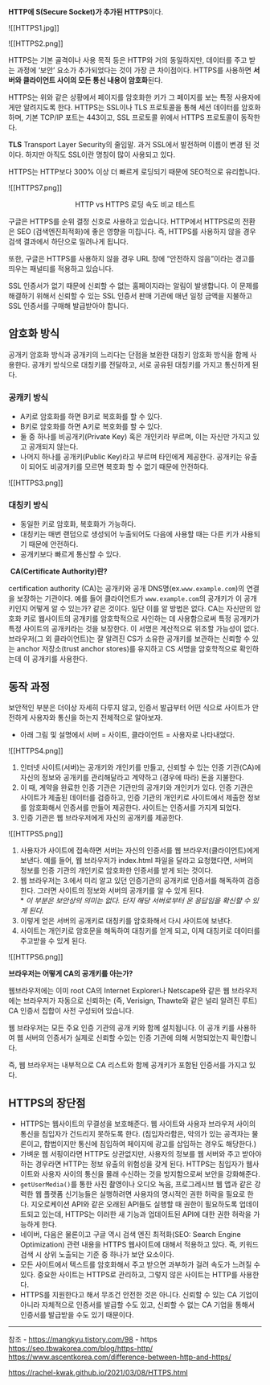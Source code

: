 **HTTP에 S(Secure Socket)가 추가된 HTTPS**이다.



![[HTTPS1.jpg]]


![[HTTPS2.png]]

HTTPS는 기본 골격이나 사용 목적 등은 HTTP와 거의 동일하지만, 데이터를 주고 받는 과정에 ‘보안’ 요소가 추가되었다는 것이 가장 큰 차이점이다. HTTPS를 사용하면 **서버와 클라이언트 사이의 모든 통신 내용이 암호화**된다.

HTTPS는 위와 같은 상황에서 페이지를 암호화한 키가 그 페이지를 보는 특정 사용자에게만 알려지도록 한다. HTTPS는 SSL이나 TLS 프로토콜을 통해 세션 데이터를 암호화하며, 기본 TCP/IP 포트는 443이고, SSL 프로토콜 위에서 HTTPS 프로토콜이 동작한다.

**TLS**
Transport Layer Security의 줄임말. 과거 SSL에서 발전하며 이름이 변경 된 것이다. 하지만 아직도 SSL이란 명칭이 많이 사용되고 있다.



HTTPS는 HTTP보다 300% 이상 더 빠르게 로딩되기 때문에 SEO적으로 유리합니다.

![[HTTPS7.png]]
<center>HTTP vs HTTPS 로딩 속도 비교 테스트</center>

구글은  HTTPS를 순위 결정 신호로 사용하고 있습니다. HTTP에서 HTTPS로의 전환은 SEO (검색엔진최적화)에 좋은 영향을 미칩니다. 즉, HTTPS를 사용하지 않을 경우 검색 결과에서 하단으로 밀려나게 됩니다.

또한, 구글은 HTTPS를 사용하지 않을 경우 URL 창에 “안전하지 않음”이라는 경고를 띄우는 패널티를 적용하고 있습니다.

SSL 인증서가 없기 때문에 신뢰할 수 없는 홈페이지라는 알림이 발생합니다. 이 문제를 해결하기 위해서 신뢰할 수 있는 SSL 인증서 판매 기관에 매년 일정 금액을 지불하고 SSL 인증서를 구매해 발급받아야 합니다.


## 암호화 방식

공개키 암호화 방식과 공개키의 느리다는 단점을 보완한 대칭키 암호화 방식을 함께 사용한다. 공개키 방식으로 대칭키를 전달하고, 서로 공유된 대칭키를 가지고 통신하게 된다.
### 공캐키 방식

- A키로 암호화를 하면 B키로 복호화를 할 수 있다.
- B키로 암호화를 하면 A키로 복호화를 할 수 있다.
- 둘 중 하나를 비공개키(Private Key) 혹은 개인키라 부르며, 이는 자신만 가지고 있고 공개되지 않는다.
- 나머지 하나를 공개키(Public Key)라고 부르며 타인에게 제공한다. 공개키는 유출이 되어도 비공개키를 모르면 복호화 할 수 없기 때문에 안전하다.

![[HTTPS3.png]]

### 대칭키 방식

- 동일한 키로 암호화, 복호화가 가능하다.
- 대칭키는 매번 랜덤으로 생성되어 누출되어도 다음에 사용할 때는 다른 키가 사용되기 때문에 안전하다.
- 공개키보다 빠르게 통신할 수 있다.



 **CA(Certificate Authority)란?**

certification authority (CA)는 공개키와 공개 DNS명(ex.`www.example.com`)의 연결을 보장하는 기관이다. 예를 들어 클라이언트가 `www.example.com`의 공개키가 이 공개키인지 어떻게 알 수 있는가? 같은 것이다. 일단 이를 알 방법은 없다. CA는 자신만의 암호화 키로 웹사이트의 공개키를 암호학적으로 사인하는 데 사용함으로써 특정 공개키가 특정 사이트의 공개키라는 것을 보장한다. 이 서명은 계산적으로 위조할 가능성이 없다. 브라우저(그 외 클라이언트)는 잘 알려진 CS가 소유한 공개키를 보관하는 신뢰할 수 있는 anchor 저장소(trust anchor stores)를 유지하고 CS 서명을 암호학적으로 확인하는데 이 공개키를 사용한다.


## 동작 과정

보안적인 부분은 더이상 자세히 다루지 않고, 인증서 발급부터 어떤 식으로 사이트가 안전하게 사용자와 통신을 하는지 전체적으로 알아보자.  
* 아래 그림 및 설명에서 서버 = 사이트, 클라이언트 = 사용자로 나타내었다.

![[HTTPS4.png]]

1. 인터넷 사이트(서버)는 공개키와 개인키를 만들고, 신뢰할 수 있는 인증 기관(CA)에 자신의 정보와 공개키를 관리해달라고 계약하고 (경우에 따라) 돈을 지불한다.
2. 이 때, 계약을 완료한 인증 기관은 기관만의 공개키와 개인키가 있다. 인증 기관은 사이트가 제출된 데이터를 검증하고, 인증 기관의 개인키로 사이트에서 제출한 정보를 암호화해서 인증서를 만들어 제공한다. 사이트는 인증서를 가지게 되었다.
3. 인증 기관은 웹 브라우저에게 자신의 공개키를 제공한다.

![[HTTPS5.png]]

1. 사용자가 사이트에 접속하면 서버는 자신의 인증서를 웹 브라우저(클라이언트)에게 보낸다. 예를 들어, 웹 브라우저가 index.html 파일을 달라고 요청했다면, 서버의 정보를 인증 기관의 개인키로 암호화한 인증서를 받게 되는 것이다.
2. 웹 브라우저는 3.에서 미리 알고 있던 인증기관의 공개키로 인증서를 해독하여 검증한다. 그러면 사이트의 정보와 서버의 공개키를 알 수 있게 된다.  
    * _이 부분은 보안상의 의미는 없다. 단지 해당 서버로부터 온 응답임을 확신할 수 있게 된다._
3. 이렇게 얻은 서버의 공개키로 대칭키를 암호화해서 다시 사이트에 보낸다.
4. 사이트는 개인키로 암호문을 해독하여 대칭키를 얻게 되고, 이제 대칭키로 데이터를 주고받을 수 있게 된다.

![[HTTPS6.png]]


**브라우저는 어떻게 CA의 공개키를 아는가?**

웹브라우저에는 이미 root CA의 Internet Explorer나 Netscape와 같은 웹 브라우저에는 브라우저가 자동으로 신뢰하는 (즉, Verisign, Thawte와 같은 널리 알려진 루트) CA 인증서 집합이 사전 구성되어 있습니다. 

웹 브라우저는 모든 주요 인증 기관의 공개 키와 함께 설치됩니다. 이 공개 키를 사용하여 웹 서버의 인증서가 실제로 신뢰할 수있는 인증 기관에 의해 서명되었는지 확인합니다. 

즉, 웹 브라우저는 내부적으로 CA 리스트와 함께 공개키가 포함된 인증서를 가지고 있다.




## HTTPS의 장단점

- HTTPS는 웹사이트의 무결성을 보호해준다. 웹 사이트와 사용자 브라우저 사이의 통신을 침입자가 건드리지 못하도록 한다. (침입자라함은, 악의가 있는 공격자는 물론이고, 합법이지만 통신에 침입하여 페이지에 광고를 삽입하는 경우도 해당한다.)
- 가벼운 웹 서핑이라면 HTTP도 상관없지만, 사용자의 정보를 웹 서버와 주고 받아야하는 경우라면 HTTP는 정보 유출의 위험성을 갖게 된다. HTTPS는 침입자가 웹사이트와 사용자 사이의 통신을 몰래 수신하는 것을 방지함으로써 보안을 강화해준다.
- `getUserMedia()`를 통한 사진 촬영이나 오디오 녹음, 프로그레시브 웹 앱과 같은 강력한 웹 플랫폼 신기능들은 실행하려면 사용자의 명시적인 권한 허락을 필요로 한다. 지오로케이션 API와 같은 오래된 API들도 실행할 때 권한이 필요하도록 업데이트되고 있는데, HTTPS는 이러한 새 기능과 업데이트된 API에 대한 권한 허락을 가능하게 한다.
- 네이버, 다음은 물론이고 구글 역시 검색 엔진 최적화(SEO: Search Engine Optimization) 관련 내용을 HTTPS 웹사이트에 대해서 적용하고 있다. 즉, 키워드 검색 시 상위 노출되는 기준 중 하나가 보안 요소이다.
- 모든 사이트에서 텍스트를 암호화해서 주고 받으면 과부하가 걸려 속도가 느려질 수 있다. 중요한 사이트는 HTTPS로 관리하고, 그렇지 않은 사이트는 HTTP를 사용한다.
- HTTPS를 지원한다고 해서 무조건 안전한 것은 아니다. 신뢰할 수 있는 CA 기업이 아니라 자체적으로 인증서를 발급할 수도 있고, 신뢰할 수 없는 CA 기업을 통해서 인증서를 발급받을 수도 있기 때문이다.



---
참조 -  https://mangkyu.tistory.com/98 - https
https://seo.tbwakorea.com/blog/https-http/
https://www.ascentkorea.com/difference-between-http-and-https/

https://rachel-kwak.github.io/2021/03/08/HTTPS.html